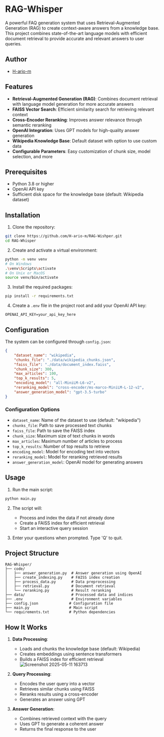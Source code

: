 # RAG-Whisper

A powerful FAQ generation system that uses Retrieval-Augmented Generation (RAG) to create context-aware answers from a knowledge base. This project combines state-of-the-art language models with efficient document retrieval to provide accurate and relevant answers to user queries.

## Author
- [H-ario-m](https://github.com/H-ario-m)

## Features

- **Retrieval-Augmented Generation (RAG)**: Combines document retrieval with language model generation for more accurate answers
- **FAISS Vector Search**: Efficient similarity search for retrieving relevant context
- **Cross-Encoder Reranking**: Improves answer relevance through semantic reranking
- **OpenAI Integration**: Uses GPT models for high-quality answer generation
- **Wikipedia Knowledge Base**: Default dataset with option to use custom data
- **Configurable Parameters**: Easy customization of chunk size, model selection, and more

## Prerequisites

- Python 3.8 or higher
- OpenAI API key
- Sufficient disk space for the knowledge base (default: Wikipedia dataset)

## Installation

1. Clone the repository:
```bash
git clone https://github.com/H-ario-m/RAG-Wishper.git
cd RAG-Whisper
```

2. Create and activate a virtual environment:
```bash
python -m venv venv
# On Windows
.\venv\Scripts\activate
# On Unix or MacOS
source venv/bin/activate
```

3. Install the required packages:
```bash
pip install -r requirements.txt
```

4. Create a `.env` file in the project root and add your OpenAI API key:
```
OPENAI_API_KEY=your_api_key_here
```

## Configuration

The system can be configured through `config.json`:

```json
{
    "dataset_name": "wikipedia",
    "chunks_file": "./data/wikipedia_chunks.json",
    "faiss_file": "./data/document_index.faiss",
    "chunk_size": 300,
    "max_articles": 100,
    "top_k_results": 5,
    "encoding_model": "all-MiniLM-L6-v2",
    "reranking_model": "cross-encoder/ms-marco-MiniLM-L-12-v2",
    "answer_generation_model": "gpt-3.5-turbo"
}
```

### Configuration Options

- `dataset_name`: Name of the dataset to use (default: "wikipedia")
- `chunks_file`: Path to save processed text chunks
- `faiss_file`: Path to save the FAISS index
- `chunk_size`: Maximum size of text chunks in words
- `max_articles`: Maximum number of articles to process
- `top_k_results`: Number of top results to retrieve
- `encoding_model`: Model for encoding text into vectors
- `reranking_model`: Model for reranking retrieved results
- `answer_generation_model`: OpenAI model for generating answers

## Usage

1. Run the main script:
```bash
python main.py
```

2. The script will:
   - Process and index the data if not already done
   - Create a FAISS index for efficient retrieval
   - Start an interactive query session

3. Enter your questions when prompted. Type 'Q' to quit.

## Project Structure

```
RAG-Whisper/
├── code/
│   ├── answer_generation.py  # Answer generation using OpenAI
│   ├── create_indexing.py    # FAISS index creation
│   ├── process_data.py       # Data preprocessing
│   ├── retrieval.py          # Document retrieval
│   └── reranking.py          # Result reranking
├── data/                     # Processed data and indices
├── .env                      # Environment variables
├── config.json              # Configuration file
├── main.py                  # Main script
└── requirements.txt         # Python dependencies
```

## How It Works

1. **Data Processing**:
   - Loads and chunks the knowledge base (default: Wikipedia)
   - Creates embeddings using sentence transformers
   - Builds a FAISS index for efficient retrieval
     ![Screenshot 2025-05-11 163713](https://github.com/user-attachments/assets/e0999898-be06-4d35-a5a0-8b44e55c9d8c)


2. **Query Processing**:
   - Encodes the user query into a vector
   - Retrieves similar chunks using FAISS
   - Reranks results using a cross-encoder
   - Generates an answer using GPT

3. **Answer Generation**:
   - Combines retrieved context with the query
   - Uses GPT to generate a coherent answer
   - Returns the final response to the user
